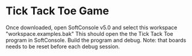 # Tick Tack Toe Game

Once downloaded, open SoftConsole v5.0 and select this workspace "workspace.examples.bak"
This should open the the Tick Tack Toe program in SoftConsole. Build the program and debug. 
Note: that boards needs to be reset before each debug session. 
